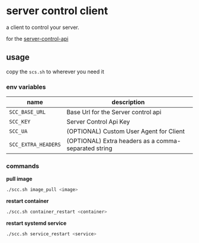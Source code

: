 # server control client

a client to control your server.

for the [server-control-api](https://github.com/3n3a/server-control-api)

## usage

copy the `scs.sh` to wherever you need it

### env variables

| name | description |
| ---- | ----------- |
| `SCC_BASE_URL` | Base Url for the Server control api |
| `SCC_KEY` | Server Control Api Key |
| `SCC_UA` | (OPTIONAL) Custom User Agent for Client |
| `SCC_EXTRA_HEADERS` | (OPTIONAL) Extra headers as a comma-separated string |

### commands

**pull image**

```sh
./scc.sh image_pull <image>
```

**restart container**

```sh
./scc.sh container_restart <container>
```

**restart systemd service**

```sh
./scc.sh service_restart <service>
```

